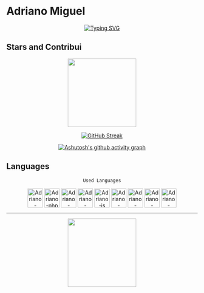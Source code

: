 # Adriano Miguel

<div align="center">
   
[![Typing SVG](https://readme-typing-svg.herokuapp.com?font=Fira+Code&size=30&pause=1000&color=70A5FD&center=true&width=600&height=100&lines=Hello+World!;My+name+is+Adriano+Miguel;I+really+like+programming;and+solving+challenges)](https://git.io/typing-svg)

</div>


## Stars and Contribui

<div align="center">
  <a href="https://github.com/AdrianoMiguell">
  <img height="180em" src="https://github-readme-stats.vercel.app/api?username=AdrianoMiguell&show_icons=true&theme=tokyonight&include_all_commits=true&count_private=true"/>
  
  [![GitHub Streak](https://streak-stats.demolab.com?user=adrianomiguell&theme=tokyonight-duo&hide_border=true&border_radius=4.1&date_format=j%20M%5B%20Y%5D&mode=weekly)](https://git.io/streak-stats)

  [![Ashutosh's github activity graph](https://github-readme-activity-graph.vercel.app/graph?username=adrianomiguell&bg_color=1a1b27&color=bf91f3&line=bf91f3&point=200528&area=true&hide_border=true)](https://github.com/ashutosh00710/github-readme-activity-graph)

  
</div>

## Languages
 
<div align="center"> 
    
``` Used Languages ```
    
</div>
<div style="display: inline_block" align="center">
  <img align="center" alt="Adriano-CShap" height="50" width="40" src="https://cdn.jsdelivr.net/gh/devicons/devicon/icons/csharp/csharp-original.svg" />
  <img align="center" alt="Adriano-php" height="50" width="40" src="https://cdn.jsdelivr.net/gh/devicons/devicon/icons/php/php-original.svg" />
  <img align="center" alt="Adriano-html5" height="50" width="40" src="https://cdn.jsdelivr.net/gh/devicons/devicon/icons/html5/html5-original.svg" />
  <img align="center" alt="Adriano-css3" height="50" width="40" src="https://cdn.jsdelivr.net/gh/devicons/devicon/icons/css3/css3-original.svg" />
  <img align="center" alt="Adriano-js" height="50" width="40" src="https://cdn.jsdelivr.net/gh/devicons/devicon/icons/javascript/javascript-original.svg" />
  <img  align="center" alt="Adriano-react" height="50" width="40" src="https://cdn.jsdelivr.net/gh/devicons/devicon/icons/react/react-original-wordmark.svg" />
  <img align="center" alt="Adriano-bootstrap" height="50" width="40" src="https://cdn.jsdelivr.net/gh/devicons/devicon/icons/bootstrap/bootstrap-original.svg" />    
  <img align="center" alt="Adriano-laravel" height="50" width="40" src="https://cdn.jsdelivr.net/gh/devicons/devicon/icons/laravel/laravel-plain-wordmark.svg" />
  <img align="center" alt="Adriano-dotnet" height="50" width="40" src="https://cdn.jsdelivr.net/gh/devicons/devicon/icons/dot-net/dot-net-original.svg" />           
</div>

---

<div align="center">
  <a href="https://github.com/AdrianoMiguell">
  <img height="180em" src="https://github-readme-stats.vercel.app/api/top-langs/?username=AdrianoMiguell&layout=compact&langs_count=7&theme=tokyonight"/>  
</div>
